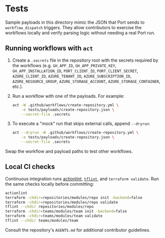 # Tests

Sample payloads in this directory mimic the JSON that Port sends to
`workflow_dispatch` triggers. They allow contributors to exercise the
workflows locally and verify parsing logic without needing a real Port
run.

## Running workflows with `act`

1. Create a `.secrets` file in the repository root with the secrets
   required by the workflows (e.g. `GH_APP_ID`,
   `GH_APP_PRIVATE_KEY`, `GH_APP_INSTALLATION_ID`, `PORT_CLIENT_ID`,
   `PORT_CLIENT_SECRET`, `AZURE_CLIENT_ID`, `AZURE_TENANT_ID`,
   `AZURE_SUBSCRIPTION_ID`, `AZURE_RESOURCE_GROUP`,
   `AZURE_STORAGE_ACCOUNT`, `AZURE_STORAGE_CONTAINER`, etc.).

2. Run a workflow with one of the payloads. For example:

   ```bash
   act -W .github/workflows/create-repository.yml \
       -e tests/payloads/create-repository.json \
       --secret-file .secrets
   ```

3. To execute a "mock" run that skips external calls, append
   `--dryrun`:

   ```bash
   act --dryrun -W .github/workflows/create-repository.yml \
       -e tests/payloads/create-repository.json \
       --secret-file .secrets
   ```

Swap the workflow and payload paths to test other workflows.

## Local CI checks

Continuous integration runs [actionlint](https://github.com/rhysd/actionlint),
[`tflint`](https://github.com/terraform-linters/tflint),
and `terraform validate`. Run the same checks locally before committing:

```bash
actionlint
terraform -chdir=repositories/modules/repo init -backend=false
terraform -chdir=repositories/modules/repo validate
tflint --chdir repositories/modules/repo
terraform -chdir=teams/modules/team init -backend=false
terraform -chdir=teams/modules/team validate
tflint --chdir teams/modules/team
```

Consult the repository's `AGENTS.md` for additional contributor
guidelines.


